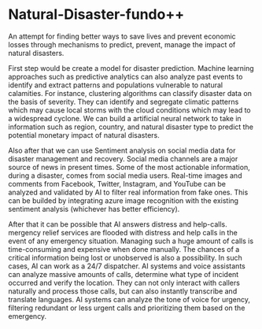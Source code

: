 # Natural-Disaster-fundo++
An attempt for finding better ways to save lives and prevent economic losses through mechanisms to predict, prevent, manage the impact of natural disasters.

First step would be create a model for disaster prediction. Machine learning approaches such as predictive analytics can also analyze past events to identify and extract patterns and populations vulnerable to natural calamities. For instance, clustering algorithms can classify disaster data on the basis of severity. They can identify and segregate climatic patterns which may cause local storms with the cloud conditions which may lead to a widespread cyclone. We can build a artificial neural network to take in information such as region, country, and natural disaster type to predict the potential monetary impact of natural disasters. 

Also after that we can use Sentiment analysis on social media data for disaster management and recovery. Social media channels are a major source of news in present times. Some of the most actionable information, during a disaster, comes from social media users. Real-time images and comments from Facebook, Twitter, Instagram, and YouTube can be analyzed and validated by AI to filter real information from fake ones. This can be builded by integrating azure image recognition with the existing sentiment analysis (whichever has better efficiency).

After that it can be possible that AI answers distress and help-calls. mergency relief services are flooded with distress and help calls in the event of any emergency situation. Managing such a huge amount of calls is time-consuming and expensive when done manually. The chances of a critical information being lost or unobserved is also a possibility. In such cases, AI can work as a 24/7 dispatcher. AI systems and voice assistants can analyze massive amounts of calls, determine what type of incident occurred and verify the location. They can not only interact with callers naturally and process those calls, but can also instantly transcribe and translate languages. AI systems can analyze the tone of voice for urgency, filtering redundant or less urgent calls and prioritizing them based on the emergency.
